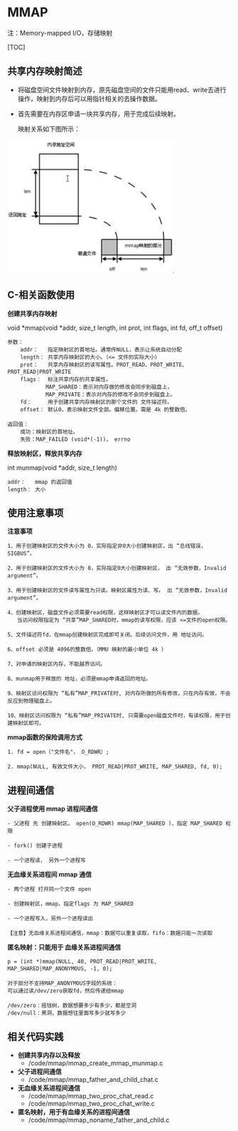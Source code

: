 # **MMAP**

注：Memory-mapped I/O，存储映射

[TOC]

## **共享内存映射简述**

- 将磁盘空间文件映射到内存，原先磁盘空间的文件只能用read、write去进行操作，映射到内存后可以用指针相关的去操作数据。

- 首先需要在内存区申请一块共享内存，用于完成后续映射。

  映射关系如下图所示：

<img src="images/共享内存映射.png" alt="image-20211218151751056" style="zoom: 50%;" />

## **C-相关函数使用**

**创建共享内存映射**

void *mmap(void *addr, size_t length, int prot, int flags, int fd, off_t offset)

	参数：
		addr：	指定映射区的首地址。通常传NULL，表示让系统自动分配
		length：	共享内存映射区的大小。（<= 文件的实际大小）
		prot：	共享内存映射区的读写属性。PROT_READ、PROT_WRITE、PROT_READ|PROT_WRITE
		flags：	标注共享内存的共享属性。
				MAP_SHARED：表示对内存做的修改会同步到磁盘上，
				MAP_PRIVATE：表示对内存的修改不会同步到磁盘上。
		fd：		用于创建共享内存映射区的那个文件的 文件描述符。
		offset：	默认0，表示映射文件全部。偏移位置。需是 4k 的整数倍。
	
	返回值：
		成功：映射区的首地址。
		失败：MAP_FAILED (void*(-1))， errno

**释放映射区，释放共享内存**

int munmap(void *addr, size_t length)

	addr：	mmap 的返回值
	length：	大小

## **使用注意事项**

**注意事项**

	1、用于创建映射区的文件大小为 0，实际指定非0大小创建映射区，出 “总线错误，SIGBUS”。
	
	2、用于创建映射区的文件大小为 0，实际指定0大小创建映射区， 出 “无效参数，Invalid argument”。
	
	3、用于创建映射区的文件读写属性为只读。映射区属性为读、写。 出 “无效参数，Invalid argument”。
	
	4、创建映射区，磁盘文件必须需要read权限，这样映射区才可以读文件内的数据。
	   当访问权限指定为 “共享”MAP_SHARED时，mmap的读写权限，应该 <=文件的open权限。
	
	5、文件描述符fd，在mmap创建映射区完成即可关闭。后续访问文件，用 地址访问。
	
	6、offset 必须是 4096的整数倍。（MMU 映射的最小单位 4k ）
	
	7、对申请的映射区内存，不能越界访问。 
	
	8、munmap用于释放的 地址，必须是mmap申请返回的地址。
	
	9、映射区访问权限为 “私有”MAP_PRIVATE时, 对内存所做的所有修改，只在内存有效，不会反应到物理磁盘上。
	
	10、映射区访问权限为 “私有”MAP_PRIVATE时, 只需要open磁盘文件时，有读权限，用于创建映射区即可。

**mmap函数的保险调用方式**

	1. fd = open（"文件名"， O_RDWR）;
	
	2. mmap(NULL, 有效文件大小， PROT_READ|PROT_WRITE, MAP_SHARED, fd, 0);



## **进程间通信**

**父子进程使用 mmap 进程间通信**

	- 父进程 先 创建映射区。 open(O_RDWR) mmap(MAP_SHARED )，指定 MAP_SHARED 权限
	
	- fork() 创建子进程
	
	- 一个进程读， 另外一个进程写



**无血缘关系进程间 mmap 通信**

	- 两个进程 打开同一个文件 open
	
	- 创建映射区，mmap，指定flags 为 MAP_SHARED
	
	- 一个进程写入，另外一个进程读出
	
	【注意】无血缘关系进程间通信，mmap：数据可以重复读取，fifo：数据只能一次读取



**匿名映射：只能用于 血缘关系进程间通信**

	p = (int *)mmap(NULL, 40, PROT_READ|PROT_WRITE, MAP_SHARED|MAP_ANONYMOUS, -1, 0);
	
	对于部分不支持MAP_ANONYMOUS字段的系统：
	可以通过读/dev/zero获取fd，然后传递给mmap
	
	/dev/zero：摇钱树，数据想要多少有多少，都是空洞
	/dev/null：黑洞，数据想往里面写多少就写多少

## **相关代码实践**

- **创建共享内存以及释放**
  - /code/mmap/mmap_create_mmap_munmap.c
- **父子进程间通信**
  - /code/mmap/mmap_father_and_child_chat.c
- **无血缘关系进程间通信**
  - /code/mmap/mmap_two_proc_chat_read.c
  - /code/mmap/mmap_two_proc_chat_write.c
- **匿名映射，用于有血缘关系的进程间通信**
  - /code/mmap/mmap_noname_father_and_child.c